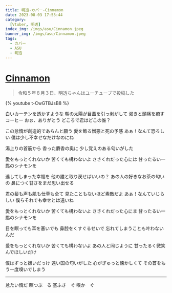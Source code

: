 ```yaml
---
title: 明透-カバー-Cinnamon
date: 2023-08-03 17:53:44
category:
  [Vtuber, 明透]
index_img: /imgs/asu/Cinnamon.jpeg
banner_img: /imgs/asu/Cinnamon.jpeg
tags:
  - カバー
  - ASU
  - 明透
---
```


<script src='/js/diy/resize-ifram.js'></script>

# [Cinnamon](https://www.youtube.com/watch?v=T2-4ut_cLeU)

> 令和５年８月３日、明透ちゃんはユーチューブで投稿した

{% youtube t-CwGTBJsB8 %}


白いカーテンを透かすような
朝の太陽が目蓋を引っ剥がして
渇きと頭痛を癒すコーヒー
おぉ、ありがとう
どころで君はどこの誰？

この怠惰が創造的であらんと願う
愛を飾る憎悪と死の予感
あぁ！なんて恐ろしい
僕は少し不幸せなだけなのにね

湯上りの首筋から
香った麝香の奥に
少し覚えのある匂いがした

愛をもっとくれないか
苦くても構わないよ
ささくれだった心には
甘ったるい一匙のシナモンを

逃してしまった幸福を
他の誰と取り戻せばいいの？
あの人の好きなお茶の匂いの
鼻につく甘さをまだ思い出せる

君の髪も声も肌も仕草も全て
見たこともないほど素敵だよ
あぁ！なんていじらしい
僕らそれでも幸せとは遠いね

愛をもっとくれないか
苦くても構わないよ
ささくれだった心にま
甘ったるい一匙のシナモンを

目を瞑っても耳を塞いでも
鼻腔をくすぐるせいで
忘れてしまうことも叶わないんだ

愛をもっとくれないか
苦くても構わないよ
あの人と同じように
甘ったるく微笑んでほしいだけ

僕はずっと嫌いだっけ
遠い国の匂いがした
心がぎゅっと懐かしくて
その首をもう一度嗅いでしまう

- - - 

怠たい惰だ
瞑つぶ　る
塞ふさ　ぐ
嗅か　ぐ